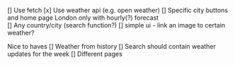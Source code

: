 [] Use fetch
[x] Use weather api (e.g. open weather)
[] Specific city buttons and home page London only with hourly(?) forecast  
[] Any country/city (search function?)
[] simple ui - link an image to certain weather?

Nice to haves
[] Weather from history
[] Search should contain weather updates for the week
[] Different pages
